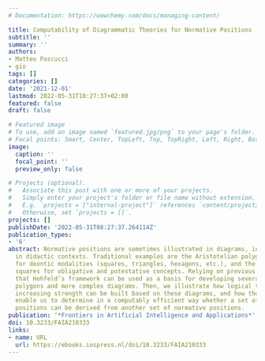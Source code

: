 ```yaml
---
# Documentation: https://wowchemy.com/docs/managing-content/

title: Computability of Diagrammatic Theories for Normative Positions
subtitle: ''
summary: ''
authors:
- Matteo Pascucci
- gio
tags: []
categories: []
date: '2021-12-01'
lastmod: 2022-05-31T10:27:37+02:00
featured: false
draft: false

# Featured image
# To use, add an image named `featured.jpg/png` to your page's folder.
# Focal points: Smart, Center, TopLeft, Top, TopRight, Left, Right, BottomLeft, Bottom, BottomRight.
image:
  caption: ''
  focal_point: ''
  preview_only: false

# Projects (optional).
#   Associate this post with one or more of your projects.
#   Simply enter your project's folder or file name without extension.
#   E.g. `projects = ["internal-project"]` references `content/project/deep-learning/index.md`.
#   Otherwise, set `projects = []`.
projects: []
publishDate: '2022-05-31T08:27:37.264114Z'
publication_types:
- '6'
abstract: Normative positions are sometimes illustrated in diagrams, in particular
  in didactic contexts. Traditional examples are the Aristotelian polygons of opposition
  for deontic modalities (squares, triangles, hexagons, etc.), and the Hohfeldian
  squares for obligative and potestative concepts. Relying on previous work, we show
  that Hohfeld’s framework can be used as a basis for developing several Aristotelian
  polygons and more complex diagrams. Then, we illustrate how logical theories of
  increasing strength can be built based on these diagrams, and how those theories
  enable us to determine in a computably efficient way whether a set of normative
  positions can be derived from another set of normative positions.
publication: '*Frontiers in Artificial Intelligence and Applications*'
doi: 10.3233/FAIA210333
links:
- name: URL
  url: https://ebooks.iospress.nl/doi/10.3233/FAIA210333
---
```

